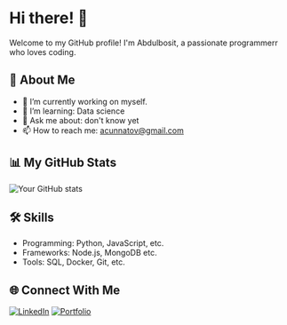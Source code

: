 # Hi there! 👋
Welcome to my GitHub profile! I'm Abdulbosit, a passionate programmerr who loves coding.

## 🌟 About Me
- 🔭 I’m currently working on myself.
- 🌱 I’m learning: Data science
- 💬 Ask me about: don't know yet
- 📫 How to reach me: acunnatov@gmail.com

## 📊 My GitHub Stats
![Your GitHub stats](https://github-readme-stats.vercel.app/api?positiveprogrammerr&show_icons=true&theme=radical)

## 🛠️ Skills
- Programming: Python, JavaScript, etc.
- Frameworks: Node.js, MongoDB etc.
- Tools: SQL, Docker, Git, etc.

## 🌐 Connect With Me
[![LinkedIn](https://img.shields.io/badge/LinkedIn-blue?logo=linkedin&logoColor=white)](https://www.linkedin.com/in/abdulbosit-sunnatov-904420263/)
[![Portfolio](https://img.shields.io/badge/Portfolio-black?logo=firefox&logoColor=white)](https://portfolio-wgdi.vercel.app/)
